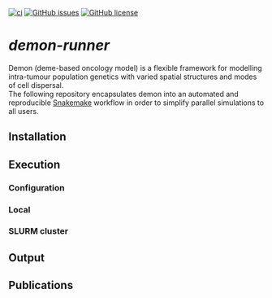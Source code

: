 [![ci](https://github.com/AngryMaciek/demon-runner/workflows/ci/badge.svg)](https://github.com/AngryMaciek/demon-runner/actions?query=workflow%3Aci)
[![GitHub issues](https://img.shields.io/github/issues/AngryMaciek/demon-runner)](https://github.com/AngryMaciek/demon-runner/issues)
[![GitHub license](https://img.shields.io/github/license/AngryMaciek/demon-runner)](https://github.com/AngryMaciek/demon-runner/blob/master/LICENSE)

# _demon-runner_

Demon (deme-based oncology model) is a flexible framework for modelling intra-tumour population genetics with varied spatial structures and modes of cell dispersal.  
The following repository encapsulates demon into an automated and reproducible [Snakemake](https://snakemake.readthedocs.io/en/stable/) workflow in order to simplify parallel simulations to all users.

## Installation

## Execution

### Configuration

### Local

### SLURM cluster

## Output

## Publications
